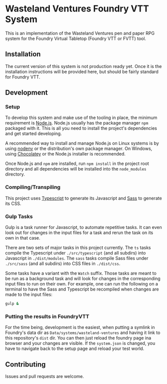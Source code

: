 # Wasteland Ventures Foundry VTT System

This is an implementation of the Wasteland Ventures pen and paper RPG system for
the Foundry Virtual Tabletop (Foundry VTT or FVTT) tool.

## Installation

The current version of this system is not production ready yet. Once it is the
installation instructions will be provided here, but should be fairly standard
for Foundry VTT.

## Development

### Setup

To develop this system and make use of the tooling in place, the minimum
requirement is [Node.js](https://nodejs.org/en/). Node.js usually has the
package manager `npm` packaged with it. This is all you need to install the
project's dependencies and get started developing.

A recommended way to install and manage Node.js on Linux systems is by using
[nodenv](https://github.com/nodenv/nodenv) or the distribution's own package
manager. On Windows, using [Chocolatey](https://chocolatey.org/) or the Node.js
installer is recommended.

Once Node.js and `npm` are installed, run `npm install` in the project root
directory and all dependencies will be installed into the `node_modules`
directory.

### Compiling/Transpiling

This project uses [Typescript](https://www.typescriptlang.org/) to generate its
Javascript and [Sass](https://sass-lang.com/) to generate its CSS.

### Gulp Tasks

Gulp is a task runner for Javascript, to automate repetitive tasks. It can even
look out for changes in the input files for a task and rerun the task on its own
in that case.

There are two sets of major tasks in this project currently. The `ts` tasks
compile the Typescript under `./src/typescript` (and all subdirs) into
Javascript in `./dist/modules`. The `sass` tasks compile Sass files under
`./src/sass` (and all subdirs) into CSS files in `./dist/css`.

Some tasks have a variant with the `Watch` suffix. Those tasks are meant to be
run as a background task and will look for changes in the corresponding input
files to run on their own. For example, one can run the following on a terminal
to have the Sass and Typescript be recompiled when changes are made to the input
files:
```sh
gulp &
```

### Putting the results in FoundryVTT

For the time being, development is the easiest, when putting a symlink in
Foundry's data dir as `Data/systems/wasteland-ventures` and having it link to
this repository's `dist` dir. You can then just reload the foundry page ina
browser and your changes are visible. If the `system.json` is changed, you have
to navigate back to the setup page and reload your test world.

## Contributing

Issues and pull requests are welcome.
